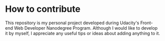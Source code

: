# How to contribute

This repository is my personal project developed during Udacity's Front-end Web Developer Nanodegree Program. Although I would like to develop it by myself, I appreciate any useful tips or ideas about adding anything to it. 
